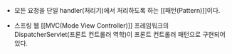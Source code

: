 - 모든 요청을 단일 handler(처리기)에서 처리하도록 하는 [[패턴(Pattern)]]이다.

- 스프링 웹 [[MVC(Mode View Controller)]] 프레임워크의 DispatcherServlet(프론트 컨트롤러 역학)이 프론트 컨트롤러 패턴으로 구현되어 있다.
